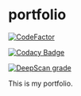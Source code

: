 # portfolio

[![CodeFactor](https://www.codefactor.io/repository/github/yashsehgal/portfolio/badge/master)](https://www.codefactor.io/repository/github/yashsehgal/portfolio/overview/master)

[![Codacy Badge](https://app.codacy.com/project/badge/Grade/089a1ce7864b412ea9c3f17ee99ce2a9)](https://www.codacy.com/gh/yashsehgal/portfolio/dashboard?utm_source=github.com&amp;utm_medium=referral&amp;utm_content=yashsehgal/portfolio&amp;utm_campaign=Badge_Grade)

[![DeepScan grade](https://deepscan.io/api/teams/11187/projects/14109/branches/253649/badge/grade.svg)](https://deepscan.io/dashboard#view=project&tid=11187&pid=14109&bid=253649)

This is my portfolio.
